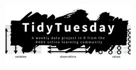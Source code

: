 <p align= "center">
<img src = "https://github.com/rfordatascience/tidytuesday/blob/master/static/tt_logo.png" width = "80%">
